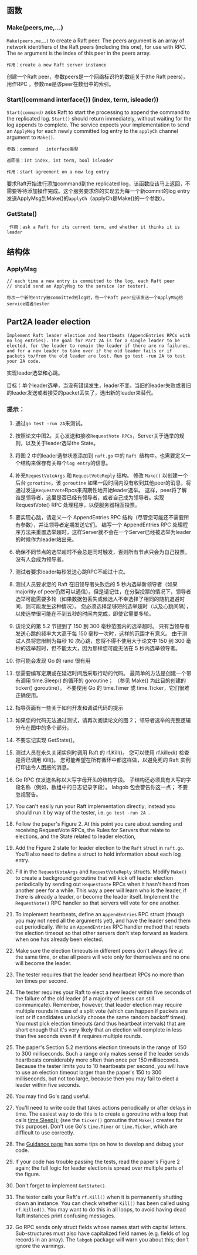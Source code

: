 ## 函数

### Make(peers,me,…)

`Make(peers,me,…)` to create a Raft peer. The peers argument is an array of network identifiers of the Raft peers (including this one), for use with RPC. The `me` argument is the index of this peer in the peers array.

`作用：create a new Raft server instance`

创建一个Raft peer，参数peers是一个网络标识符的数组关于(the Raft peers)，用作RPC 。参数me是该peer在数组中的索引。

### Start((command interface{}) (index, term, isleader))

`Start(command)` asks Raft to start the processing to append the command to the replicated log. `Start()` should return immediately, without waiting for the log appends to complete. The service expects your implementation to send an `ApplyMsg` for each newly committed log entry to the `applyCh` channel argument to `Make()`.

```
参数：command   interface类型

返回值：int index, int term, bool isleader

作用：start agreement on a new log entry
```

要求Raft开始进行添加command到the replicated log，该函数应该马上返回，不需要等待添加操作完成。这个服务要求你的实现去为每一个新commit的log entry发送ApplyMsg到Make()的`applyCh`（applyCh是Make()的一个参数）。

### GetState()

```
 作用：ask a Raft for its current term, and whether it thinks it is leader
```



## 结构体

### ApplyMsg

```
// each time a new entry is committed to the log, each Raft peer
// should send an ApplyMsg to the service (or tester).
```

```
每次一个新的entry被committed到log时，每一个Raft peer应该发送一个ApplyMSg给service或者tester
```

## Part2A leader election 

```
Implement Raft leader election and heartbeats (AppendEntries RPCs with no log entries). The goal for Part 2A is for a single leader to be elected, for the leader to remain the leader if there are no failures, and for a new leader to take over if the old leader fails or if packets to/from the old leader are lost. Run go test -run 2A to test your 2A code. 
```

实现leader选举和心跳。

目标：单个leader选举，当没有错误发生，leader不变。当旧的leader失败或者旧的leader发送或者接受的packet丢失了，选出新的leader来替代。

### 提示：

1. 通过`go test -run 2A`来测试。
2. 按照论文中图2。关心发送和接收`RequestVote RPCs`，Server关于选举的规则，以及关于leader选举the State。
3. 将图 2 中的leader选举状态添加到 `raft.go` 中的 `Raft `结构中。也需要定义一个结构来保存有关每个`log entry`的信息。
3. 补充`RequestVoteArgs` 和 `RequestVoteReply` 结构。  修改 `Make()` 以创建一个后台 `goroutine`，该 `goroutine` 如果一段时间内没有收到其他peer的消息，将通过发送`RequestVote`Rpcs来周期性地开始leader选举。  这样，peer将了解谁是领导者，这里是否已经有领导者，或者自己成为领导者。实现 RequestVote() RPC 处理程序，以便服务器相互投票。
3. 要实现心跳，请定义一个 AppendEntries RPC 结构（尽管您可能还不需要所有参数），并让领导者定期发送它们。  编写一个 AppendEntries RPC 处理程序方法来重置选举超时，这样Server就不会在一个Server已经被选举为leader的时候作为leader站出来。
3. 确保不同节点的选举超时不会总是同时触发，否则所有节点只会为自己投票，没有人会成为领导者。
3. 测试者要求leader每秒发送心跳RPC不超过十次。
3. 测试人员要求您的 Raft 在旧领导者失败后的 5 秒内选举新领导者（如果majoritiy of peer仍然可以通信）。但是请记住，在分裂投票的情况下，领导者选举可能需要多轮（如果数据包丢失或候选人不幸选择了相同的随机退避时间，则可能发生这种情况）。 您必须选择足够短的选举超时（以及心跳间隔），以使选举很可能在不到五秒的时间内完成，即使它需要多轮。
3. 该论文的第 5.2 节提到了 150 到 300 毫秒范围内的选举超时。  只有当领导者发送心跳的频率大大高于每 150 毫秒一次时，这样的范围才有意义。  由于测试人员将您限制为每秒 10 次心跳，您将不得不使用大于论文中 150 到 300 毫秒的选举超时，但不能太大，因为那样您可能无法在 5 秒内选举领导者。
3. 你可能会发现 Go 的 rand 很有用
3. 您需要编写定期或在延迟时间后采取行动的代码。  最简单的方法是创建一个带有调用 time.Sleep() 的循环的 goroutine；  （参见 Make() 为此目的创建的ticker() goroutine）。  不要使用 Go 的 time.Timer 或 time.Ticker，它们很难正确使用。
3. 指导页面有一些关于如何开发和调试代码的提示
3. 如果您的代码无法通过测试，请再次阅读论文的图 2；  领导者选举的完整逻辑分布在图中的多个部分。
3. 不要忘记实现 GetState()。
3. 测试人员在永久关闭实例时调用 Raft 的 rf.Kill()。  您可以使用 rf.killed() 检查是否已调用 Kill()。  您可能希望在所有循环中都这样做，以避免死的 Raft 实例打印出令人困惑的消息。
3. Go RPC 仅发送名称以大写字母开头的结构字段。  子结构还必须具有大写的字段名称（例如，数组中的日志记录字段）。  labgob 包会警告你这一点；  不要忽视警告。



1. You can't easily run your Raft implementation directly; instead you should run it by way of the tester, i.e. `go test -run 2A `.

2. Follow the paper's Figure 2. At this point you care about sending and receiving RequestVote RPCs, the Rules for Servers that relate to elections, and the State related to leader election,

3. Add the Figure 2 state for leader election to the `Raft` struct in `raft.go`. You'll also need to define a struct to hold information about each log entry.

4. Fill in the `RequestVoteArgs` and `RequestVoteReply` structs. Modify `Make()` to create a background goroutine that will kick off leader election periodically by sending out `RequestVote` RPCs when it hasn't heard from another peer for a while.  This way a peer will learn who is the leader, if there is already a leader, or become the leader itself.  Implement the `RequestVote()` RPC handler so that servers will vote for one another.

5. To implement heartbeats, define an `AppendEntries` RPC struct (though you may not need all the arguments yet), and have the leader send them out periodically. Write an `AppendEntries` RPC handler method that resets the election timeout so that other servers don't step forward as leaders when one has already been elected.

6. Make sure the election timeouts in different peers don't always fire at the same time, or else all peers will vote only for themselves and no one will become the leader.

7. The tester requires that the leader send heartbeat RPCs no more than ten times per second.

8. The tester requires your Raft to elect a new leader within five seconds of the failure of the old leader (if a majority of peers can still communicate). Remember, however, that leader election may require multiple rounds in case of a split vote (which can happen if packets are lost or if candidates unluckily choose the same random backoff times). You must pick election timeouts (and thus heartbeat intervals) that are short enough that it's very likely that an election will complete in less than five seconds even if it requires multiple rounds.

9. The paper's Section 5.2 mentions election timeouts in the range of 150 to 300 milliseconds. Such a range only makes sense if the leader sends heartbeats considerably more often than once per 150 milliseconds. Because the tester limits you to 10 heartbeats per second, you will have to use an election timeout larger than the paper's 150 to 300 milliseconds, but not too large, because then you may fail to elect a leader within five seconds.

10. You may find Go's [rand](https://golang.org/pkg/math/rand/) useful.

11. You'll need to write code that takes actions periodically or after delays in time. The easiest way to do this is to create a goroutine with a loop that calls [time.Sleep()](https://golang.org/pkg/time/#Sleep); (see the `ticker()` goroutine that `Make()` creates for this purpose). Don't use Go's `time.Timer` or `time.Ticker`, which are difficult to use correctly.

12. The [Guidance page](https://pdos.csail.mit.edu/6.824/labs/guidance.html) has some  tips on how to develop and debug your code.

13. If your code has trouble passing the tests, read the paper's Figure 2 again; the full logic for leader election is spread over multiple parts of the figure.

14. Don't forget to implement `GetState()`.

15. The tester calls your Raft's `rf.Kill()` when it is permanently shutting down an instance. You can check whether `Kill()` has been called using `rf.killed()`. You may want to do this in all loops, to avoid having dead Raft instances print confusing messages.

16. Go RPC sends only struct fields whose names start with capital letters.  Sub-structures must also have capitalized field names (e.g. fields of log records  in an array). The `labgob` package will warn you about this;  don't ignore the warnings.